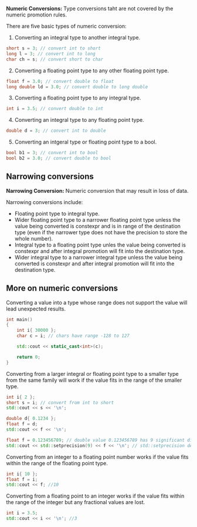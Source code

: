 **Numeric Conversions:** Type conversions taht are not covered by the numeric promotion rules. 

There are five basic types of numeric conversion:
1. Converting an integral type to another integral type.
```cpp
short s = 3; // convert int to short
long l = 3; // convert int to long
char ch = s; // convert short to char
```

2. Converting a floating point type to any other floating point type.
```cpp
float f = 3.0; // convert double to float
long double ld = 3.0; // convert double to long double
```

3.  Converting a floating point type to any integral type.
```cpp
int i = 3.5; // convert double to int
```

4. Converting an integral type to any floating point type.
```cpp
double d = 3; // convert int to double
```

5. Converting an intgeral type or floating point type to a bool.
```cpp
bool b1 = 3; // convert int to bool
bool b2 = 3.0; // convert double to bool
```

## Narrowing conversions
**Narrowing Conversion:** Numeric conversion that may result in loss of  data.

Narrowing conversions include:
- Floating point type to integral type.
- Wider floating point type to a narrower floating point type unless the value being converted is constexpr and is in range of the destination type (even if the narrower type does not have the precision to store the whole number).
- Integral type to a floating point type unles the value being converted is constexpr and after integral promotion will fit into the destination type.
- Wider integral type to a narrower integral type unless the value being converted is constexpr and after integral promotion will fit into the destination type.

## More on numeric conversions
Converting a value into a type whose range does not support the value will lead unexpected results.
```cpp
int main()
{
    int i{ 30000 };
    char c = i; // chars have range -128 to 127

    std::cout << static_cast<int>(c);

    return 0;
}
```

Converting from a larger integral or floating point type to a smaller type from the same family will work if the value fits in the range of the smaller type.
```cpp
int i{ 2 };
short s = i; // convert from int to short
std::cout << s << '\n';

double d{ 0.1234 };
float f = d;
std::cout << f << '\n';
```
```cpp
float f = 0.123456789; // double value 0.123456789 has 9 significant digits, but float can only support about 7
std::cout << std::setprecision(9) << f << '\n'; // std::setprecision defined in iomanip header
```

Converting from an integer to a floating point number works if the value fits within the range of the floating point type.
```cpp
int i{ 10 };
float f = i;
std::cout << f; //10
```

Converting from a floating point to an integer works if the value fits within the range of the integer but any fractional values are lost.
```cpp
int i = 3.5;
std::cout << i << '\n'; //3
```